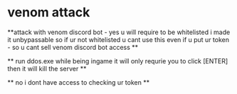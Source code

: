 # venom attack

**attack with venom discord bot - yes u will require to be whitelisted i made it unbypassable so if ur not whitelisted u cant use this even if u put ur token - so u cant sell venom discord bot access **

** run ddos.exe while being ingame it will only requrie you to click [ENTER] then it will kill the server **

** no i dont have access to checking ur token **
